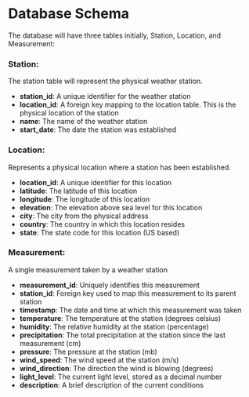 # Database Schema

The database will have three tables initially, Station, Location, and Measurement:

### Station:

The station table will represent the physical weather station.
- **station_id**: A unique identifier for the weather station
- **location_id**: A foreign key mapping to the location table. This is the physical location of the station
- **name**: The name of the weather station
- **start_date**: The date the station was established

### Location:

Represents a physical location where a station has been established.

- **location_id**: A unique identifier for this location
- **latitude**: The latitude of this location
- **longitude**: The longitude of this location
- **elevation**: The elevation above sea level for this location
- **city**: The city from the physical address
- **country**: The country in which this location resides
- **state**: The state code for this location (US based)

### Measurement:

A single measurement taken by a weather station

- **measurement_id**: Uniquely identifies this measurement
- **station_id**: Foreign key used to map this measurement to its parent station
- **timestamp**: The date and time at which this measurement was taken
- **temperature**: The temperature at the station (degrees celsius)
- **humidity**: The relative humidity at the station (percentage)
- **precipitation**: The total precipitation at the station since the last measurement (cm)
- **pressure**: The pressure at the station (mb)
- **wind_speed**: The wind speed at the station (m/s)
- **wind_direction**: The direction the wind is blowing (degrees)
- **light_level**: The current light level, stored as a decimal number
- **description**: A brief description of the current conditions

